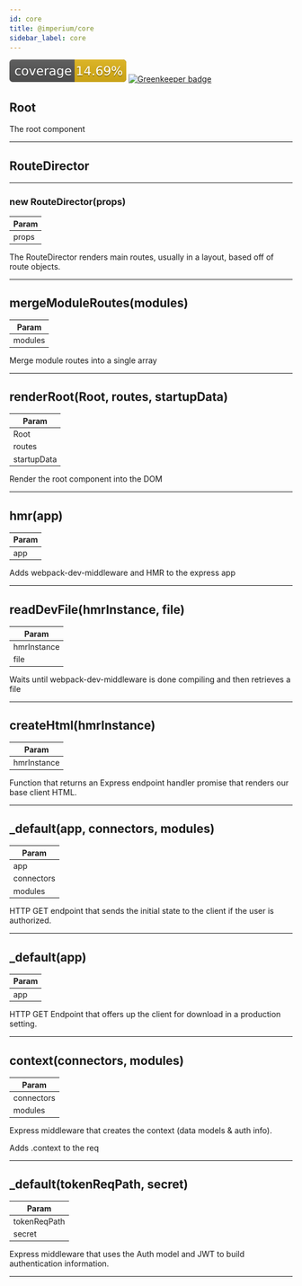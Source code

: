 ```yaml
---
id: core
title: @imperium/core
sidebar_label: core
---
```


[![Coverage_badge](../../docs/assets/coverage/core/coverage.svg)](assets/coverage/core/index.html) [![Greenkeeper badge](https://badges.greenkeeper.io/darkadept/imperium.svg)](https://greenkeeper.io/)

<a name="Root"></a>

## Root
The root component


* * *

<a name="RouteDirector"></a>

## RouteDirector

* * *

<a name="new_RouteDirector_new"></a>

### new RouteDirector(props)

| Param |
| --- |
| props | 

The RouteDirector renders main routes, usually in a layout, based off of route objects.


* * *

<a name="mergeModuleRoutes"></a>

## mergeModuleRoutes(modules)

| Param |
| --- |
| modules | 

Merge module routes into a single array


* * *

<a name="renderRoot"></a>

## renderRoot(Root, routes, startupData)

| Param |
| --- |
| Root | 
| routes | 
| startupData | 

Render the root component into the DOM


* * *

<a name="hmr"></a>

## hmr(app)

| Param |
| --- |
| app | 

Adds webpack-dev-middleware and HMR to the express app


* * *

<a name="readDevFile"></a>

## readDevFile(hmrInstance, file)

| Param |
| --- |
| hmrInstance | 
| file | 

Waits until webpack-dev-middleware is done compiling and then retrieves a file


* * *

<a name="createHtml"></a>

## createHtml(hmrInstance)

| Param |
| --- |
| hmrInstance | 

Function that returns an Express endpoint handler promise that renders our base client HTML.


* * *

<a name="_default"></a>

## _default(app, connectors, modules)

| Param |
| --- |
| app | 
| connectors | 
| modules | 

HTTP GET endpoint that sends the initial state to the client if the user is authorized.


* * *

<a name="_default"></a>

## _default(app)

| Param |
| --- |
| app | 

HTTP GET Endpoint that offers up the client for download in a production setting.


* * *

<a name="context"></a>

## context(connectors, modules)

| Param |
| --- |
| connectors | 
| modules | 

Express middleware that creates the context (data models & auth info).

Adds .context to the req


* * *

<a name="_default"></a>

## _default(tokenReqPath, secret)

| Param |
| --- |
| tokenReqPath | 
| secret | 

Express middleware that uses the Auth model and JWT to build authentication information.


* * *

